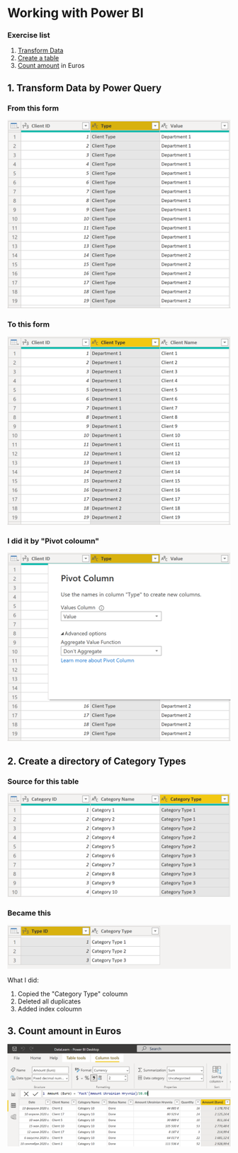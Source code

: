 # Working with Power BI
### Exercise list
1. [Transform Data](#1-transform-data-by-power-query)
2. [Create a table](#2-create-a-directory-of-category-types)
3. [Count amount](#3-count-amount-in-euros) in Euros

## 1. Transform Data by Power Query

### From this form
<p align="center"><img  src="https://github.com/victorjulyin/DE-101/blob/main/Module3/3.10%20Power%20BI/pics/3.10.1.png"></p>

### To this form
<p align="center"><img  src="https://github.com/victorjulyin/DE-101/blob/main/Module3/3.10%20Power%20BI/pics/3.10.2.png"></p>

### I did it by "Pivot coloumn"
<p align="center"><img  src="https://github.com/victorjulyin/DE-101/blob/main/Module3/3.10%20Power%20BI/pics/3.10.3.png"></p>

## 2. Create a directory of Category Types

### Source for this table
<p align="center"><img  src="https://github.com/victorjulyin/DE-101/blob/main/Module3/3.10%20Power%20BI/pics/3.10.4.png"></p>

### Became this
<p align="center"><img  src="https://github.com/victorjulyin/DE-101/blob/main/Module3/3.10%20Power%20BI/pics/3.10.5.png"></p>

What I did:
1) Copied the "Category Type" coloumn
2) Deleted all duplicates
3) Added index coloumn

## 3. Count amount in Euros
<p align="center"><img  src="https://github.com/victorjulyin/DE-101/blob/main/Module3/3.10%20Power%20BI/pics/3.10.6.png"></p>